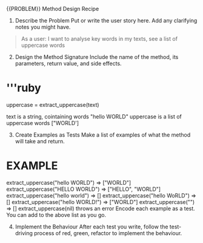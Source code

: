 {{PROBLEM}} Method Design Recipe

1. Describe the Problem
   Put or write the user story here. Add any clarifying notes you might have.

> As a user: I want to analyse key words in my texts, see a list of uppercase words

2. Design the Method Signature
   Include the name of the method, its parameters, return value, and side effects.

# '''ruby

uppercase = extract_uppercase(text)

text is a string, cointaining words "hello WORLD"
uppercase is a list of uppercase words ["WORLD']

3. Create Examples as Tests
   Make a list of examples of what the method will take and return.

# EXAMPLE

extract_uppercase("hello WORLD") => ["WORLD"]
extract_uppercase("HELLO WORLD") => ["HELLO", "WORLD"]
extract_uppercase("hello world") => []
extract_uppercase("hello WoRLD") => []
extract_uppercase("hello WORLD!") => ["WORLD"]
extract_uppercase("") => []
extract_uppercase(nil) throws an error
Encode each example as a test. You can add to the above list as you go.

4. Implement the Behaviour
   After each test you write, follow the test-driving process of red, green, refactor to implement the behaviour.
